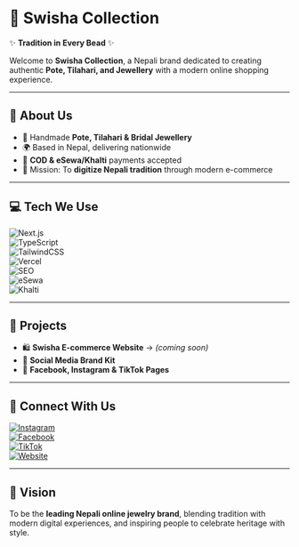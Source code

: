# 🪷 Swisha Collection  

✨ **Tradition in Every Bead** ✨  

Welcome to **Swisha Collection**, a Nepali brand dedicated to creating authentic **Pote, Tilahari, and Jewellery** with a modern online shopping experience.  

---

## 🌸 About Us  
- 💎 Handmade **Pote, Tilahari & Bridal Jewellery**  
- 🌍 Based in Nepal, delivering nationwide  
- 🚚 **COD & eSewa/Khalti** payments accepted  
- 🎯 Mission: To **digitize Nepali tradition** through modern e-commerce  

---

## 💻 Tech We Use  
![Next.js](https://img.shields.io/badge/Next.js-black?style=for-the-badge&logo=next.js)  
![TypeScript](https://img.shields.io/badge/TypeScript-007ACC?style=for-the-badge&logo=typescript&logoColor=white)  
![TailwindCSS](https://img.shields.io/badge/TailwindCSS-06B6D4?style=for-the-badge&logo=tailwindcss&logoColor=white)  
![Vercel](https://img.shields.io/badge/Vercel-000000?style=for-the-badge&logo=vercel&logoColor=white)  
![SEO](https://img.shields.io/badge/SEO-4CAF50?style=for-the-badge&logo=google)  
![eSewa](https://img.shields.io/badge/eSewa-1BA548?style=for-the-badge)  
![Khalti](https://img.shields.io/badge/Khalti-5C2D91?style=for-the-badge)  

---

## 📂 Projects  
- 🛍️ **Swisha E-commerce Website** → *(coming soon)*  
- 🎨 **Social Media Brand Kit**  
- 📱 **Facebook, Instagram & TikTok Pages**  

---

## 🤝 Connect With Us  
[![Instagram](https://img.shields.io/badge/Instagram-E4405F?style=for-the-badge&logo=instagram&logoColor=white)](https://instagram.com/)  
[![Facebook](https://img.shields.io/badge/Facebook-1877F2?style=for-the-badge&logo=facebook&logoColor=white)](https://facebook.com/)  
[![TikTok](https://img.shields.io/badge/TikTok-000000?style=for-the-badge&logo=tiktok&logoColor=white)](https://tiktok.com/)  
[![Website](https://img.shields.io/badge/Website-FF7139?style=for-the-badge&logo=firefox&logoColor=white)](https://swishacollection.com.np)  

---

## 🌟 Vision  
To be the **leading Nepali online jewelry brand**, blending tradition with modern digital experiences, and inspiring people to celebrate heritage with style.  
